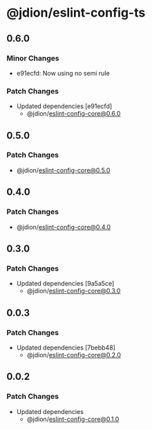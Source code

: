 # @jdion/eslint-config-ts

## 0.6.0

### Minor Changes

- e91ecfd: Now using no semi rule

### Patch Changes

- Updated dependencies [e91ecfd]
  - @jdion/eslint-config-core@0.6.0

## 0.5.0

### Patch Changes

- @jdion/eslint-config-core@0.5.0

## 0.4.0

### Patch Changes

- @jdion/eslint-config-core@0.4.0

## 0.3.0

### Patch Changes

- Updated dependencies [9a5a5ce]
  - @jdion/eslint-config-core@0.3.0

## 0.0.3

### Patch Changes

- Updated dependencies [7bebb48]
  - @jdion/eslint-config-core@0.2.0

## 0.0.2

### Patch Changes

- Updated dependencies
  - @jdion/eslint-config-core@0.1.0
